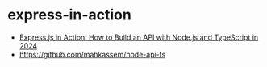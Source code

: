 # express-in-action

- [Express.js in Action: How to Build an API with Node.js and TypeScript in 2024](https://mahmoud-kassem.medium.com/how-to-build-an-api-with-node-js-express-and-typescript-2024-extended-part-1-6-f65df183dbc5)
- https://github.com/mahkassem/node-api-ts

